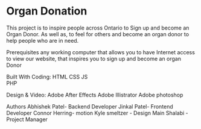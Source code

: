 # Organ Donation
This project is to inspire people across Ontario to Sign up and become an Organ Donor. As well as, to feel for others and become an organ donor to help people who are in need.


Prerequisites
any working computer that allows you to have Internet access to view our website, that inspires you to sign up and become an organ Donor

Built With
Coding:
HTML 
CSS 
JS  
PHP

Design & Video:
Adobe After Effects 
Adobe Illistrator
Adobe photoshop



Authors
Abhishek Patel- Backend Developer 
Jinkal Patel- Frontend Developer
Connor Herring- motion 
Kyle smeltzer - Design
Main Shalabi - Project Manager



